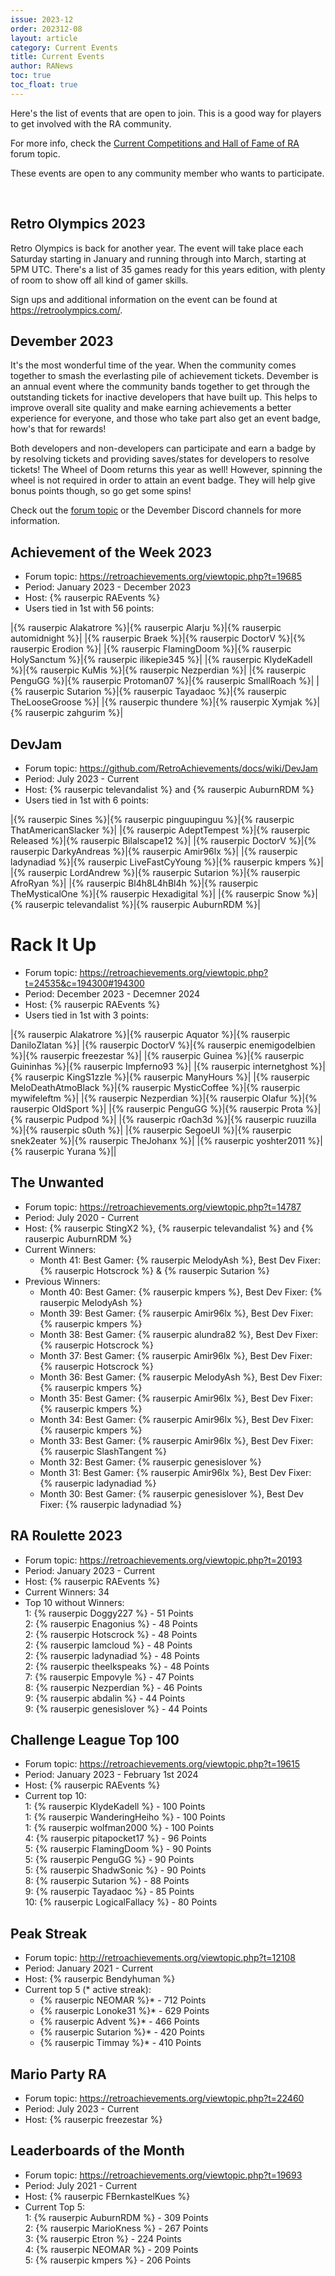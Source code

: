```yaml
---
issue: 2023-12
order: 202312-08
layout: article
category: Current Events
title: Current Events
author: RANews
toc: true
toc_float: true
---
```


Here's the list of events that are open to join. This is a good way for players to get involved with the RA community.

For more info, check the [Current Competitions and Hall of Fame of RA](https://retroachievements.org/viewtopic.php?t=9014) forum topic.


These events are open to any community member who wants to participate.

<br clear="right">

## Retro Olympics 2023

Retro Olympics is back for another year. The event will take place each Saturday starting in January and running through into March, starting at 5PM UTC. There's a list of 35 games ready for this years edition, with plenty of room to show off all kind of gamer skills.

Sign ups and additional information on the event can be found at https://retroolympics.com/.


## Devember 2023

It's the most wonderful time of the year. When the community comes together to smash the everlasting pile of achievement tickets. Devember is an annual event where the community bands together to get through the outstanding tickets for inactive developers that have built up. This helps to improve overall site quality and make earning achievements a better experience for everyone, and those who take part also get an event badge, how's that for rewards!

Both developers and non-developers can participate and earn a badge by by resolving tickets and providing saves/states for developers to resolve tickets! The Wheel of Doom returns this year as well! However, spinning the wheel is not required in order to attain an event badge. They will help give bonus points though, so go get some spins!

Check out the [forum topic](https://retroachievements.org/viewtopic.php?t=24475) or the Devember Discord channels for more information.


## Achievement of the Week 2023

- Forum topic: <https://retroachievements.org/viewtopic.php?t=19685>
- Period: January 2023 - December 2023
- Host: {% rauserpic RAEvents %}
- Users tied in 1st with 56 points:

|{% rauserpic Alakatrore %}|{% rauserpic Alarju %}|{% rauserpic automidnight %}|
|{% rauserpic Braek %}|{% rauserpic DoctorV %}|{% rauserpic Erodion %}|
|{% rauserpic FlamingDoom %}|{% rauserpic HolySanctum %}|{% rauserpic ilikepie345 %}|
|{% rauserpic KlydeKadell %}|{% rauserpic KuMis %}|{% rauserpic Nezperdian %}|
|{% rauserpic PenguGG %}|{% rauserpic Protoman07 %}|{% rauserpic SmallRoach %}|
|{% rauserpic Sutarion %}|{% rauserpic Tayadaoc %}|{% rauserpic TheLooseGroose %}|
|{% rauserpic thundere %}|{% rauserpic Xymjak %}|{% rauserpic zahgurim %}|


## DevJam

- Forum topic: <https://github.com/RetroAchievements/docs/wiki/DevJam>
- Period: July 2023 - Current
- Host: {% rauserpic televandalist %} and {% rauserpic AuburnRDM %}
- Users tied in 1st with 6 points:

|{% rauserpic Sines %}|{% rauserpic pinguupinguu %}|{% rauserpic ThatAmericanSlacker %}|
|{% rauserpic AdeptTempest %}|{% rauserpic Released %}|{% rauserpic Bilalscape12 %}|
|{% rauserpic DoctorV %}|{% rauserpic DarkyAndreas %}|{% rauserpic Amir96lx %}|
|{% rauserpic ladynadiad %}|{% rauserpic LiveFastCyYoung %}|{% rauserpic kmpers %}|
|{% rauserpic LordAndrew %}|{% rauserpic Sutarion %}|{% rauserpic AfroRyan %}|
|{% rauserpic Bl4h8L4hBl4h %}|{% rauserpic TheMysticalOne %}|{% rauserpic Hexadigital %}|
|{% rauserpic Snow %}|{% rauserpic televandalist %}|{% rauserpic AuburnRDM %}|


# Rack It Up

- Forum topic: <https://retroachievements.org/viewtopic.php?t=24535&c=194300#194300>
- Period: December 2023 - Decemner 2024
- Host: {% rauserpic RAEvents %}
- Users tied in 1st with 3 points:

|{% rauserpic Alakatrore %}|{% rauserpic Aquator %}|{% rauserpic DaniloZlatan %}|
|{% rauserpic DoctorV %}|{% rauserpic enemigodelbien %}|{% rauserpic freezestar %}|
|{% rauserpic Guinea %}|{% rauserpic Guininhas %}|{% rauserpic Impferno93 %}|
|{% rauserpic internetghost %}|{% rauserpic KingS1zzle %}|{% rauserpic ManyHours %}|
|{% rauserpic MeloDeathAtmoBlack %}|{% rauserpic MysticCoffee %}|{% rauserpic mywifeleftm %}|
|{% rauserpic Nezperdian %}|{% rauserpic Olafur %}|{% rauserpic OldSport %}|
|{% rauserpic PenguGG %}|{% rauserpic Prota %}|{% rauserpic Pudpod %}|
|{% rauserpic r0ach3d %}|{% rauserpic ruuzilla %}|{% rauserpic s0uth %}|
|{% rauserpic SegoeUI %}|{% rauserpic snek2eater %}|{% rauserpic TheJohanx %}|
|{% rauserpic yoshter2011 %}|{% rauserpic Yurana %}||


## The Unwanted

- Forum topic: <https://retroachievements.org/viewtopic.php?t=14787>
- Period: July 2020 - Current
- Host: {% rauserpic StingX2 %}, {% rauserpic televandalist %} and {% rauserpic AuburnRDM %}
- Current Winners:
  - Month 41: Best Gamer: {% rauserpic MelodyAsh %}, Best Dev Fixer: {% rauserpic Hotscrock %} & {% rauserpic Sutarion %}
- Previous Winners:
  - Month 40: Best Gamer: {% rauserpic kmpers %}, Best Dev Fixer: {% rauserpic MelodyAsh %}
  - Month 39: Best Gamer: {% rauserpic Amir96lx %}, Best Dev Fixer: {% rauserpic kmpers %}
  - Month 38: Best Gamer: {% rauserpic alundra82 %}, Best Dev Fixer: {% rauserpic Hotscrock %}
  - Month 37: Best Gamer: {% rauserpic Amir96lx %}, Best Dev Fixer: {% rauserpic Hotscrock %}
  - Month 36: Best Gamer: {% rauserpic MelodyAsh %}, Best Dev Fixer: {% rauserpic kmpers %}
  - Month 35: Best Gamer: {% rauserpic Amir96lx %}, Best Dev Fixer: {% rauserpic kmpers %}
  - Month 34: Best Gamer: {% rauserpic Amir96lx %}, Best Dev Fixer: {% rauserpic kmpers %}
  - Month 33: Best Gamer: {% rauserpic Amir96lx %}, Best Dev Fixer: {% rauserpic SlashTangent %}
  - Month 32: Best Gamer: {% rauserpic genesislover %}
  - Month 31: Best Gamer: {% rauserpic Amir96lx %}, Best Dev Fixer: {% rauserpic ladynadiad %}
  - Month 30: Best Gamer: {% rauserpic genesislover %}, Best Dev Fixer: {% rauserpic ladynadiad %}


## RA Roulette 2023

- Forum topic: <https://retroachievements.org/viewtopic.php?t=20193>
- Period: January 2023 - Current
- Host: {% rauserpic RAEvents %}
- Current Winners: 34
- Top 10 without Winners:  
  1: {% rauserpic Doggy227 %} - 51 Points  
  2: {% rauserpic Enagonius %} - 48 Points  
  2: {% rauserpic Hotscrock %} - 48 Points  
  2: {% rauserpic Iamcloud %} - 48 Points  
  2: {% rauserpic ladynadiad %} - 48 Points  
  2: {% rauserpic theelkspeaks %} - 48 Points  
  7: {% rauserpic Empovyle %} - 47 Points  
  8: {% rauserpic Nezperdian %} - 46 Points  
  9: {% rauserpic abdalin %} - 44 Points  
  9: {% rauserpic genesislover %} - 44 Points  


## Challenge League Top 100

- Forum topic: <https://retroachievements.org/viewtopic.php?t=19615>
- Period: January 2023 - February 1st 2024
- Host: {% rauserpic RAEvents %}
- Current top 10:  
  1: {% rauserpic KlydeKadell %} - 100 Points  
  1: {% rauserpic WanderingHeiho %} - 100 Points  
  1: {% rauserpic wolfman2000 %} - 100 Points  
  4: {% rauserpic pitapocket17 %} - 96 Points  
  5: {% rauserpic FlamingDoom %} - 90 Points  
  5: {% rauserpic PenguGG %} - 90 Points  
  5: {% rauserpic ShadwSonic %} - 90 Points  
  8: {% rauserpic Sutarion %} - 88 Points  
  9: {% rauserpic Tayadaoc %} - 85 Points  
  10: {% rauserpic LogicalFallacy %} - 80 Points  


## Peak Streak

- Forum topic: <http://retroachievements.org/viewtopic.php?t=12108>
- Period: January 2021 - Current
- Host: {% rauserpic Bendyhuman %}
- Current top 5 (* active streak):
  - {% rauserpic NEOMAR %}* - 712 Points
  - {% rauserpic Lonoke31 %}* - 629 Points
  - {% rauserpic Advent %}* - 466 Points
  - {% rauserpic Sutarion %}* - 420 Points
  - {% rauserpic Timmay %}* - 410 Points


## Mario Party RA

- Forum topic: <https://retroachievements.org/viewtopic.php?t=22460>
- Period: July 2023 - Current
- Host: {% rauserpic freezestar %}


## Leaderboards of the Month

- Forum topic: <https://retroachievements.org/viewtopic.php?t=19693>
- Period: July 2021 - Current
- Host: {% rauserpic FBernkastelKues %}
- Current Top 5:  
  1: {% rauserpic AuburnRDM %} - 309 Points  
  2: {% rauserpic MarioKness %} - 267 Points  
  3: {% rauserpic Etron %} - 224 Points  
  4: {% rauserpic NEOMAR %} - 209 Points  
  5: {% rauserpic kmpers %} - 206 Points  
